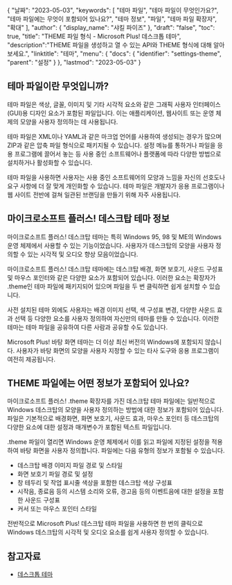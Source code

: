 {
"날짜": "2023-05-03",
  "keywords": [
"테마 파일",
"테마 파일이 무엇인가요?",
"테마 파일에는 무엇이 포함되어 있나요?",
"테마 정보",
"파일",
"테마 파일 확장자",
"확대"
],
  "author": {
"display_name": "샤킬 파이즈"
},
"draft": "false",
"toc": true,
"title": "THEME 파일 형식 - Microsoft Plus! 데스크톱 테마",
  "description":"THEME 파일을 생성하고 열 수 있는 API와 THEME 형식에 대해 알아보세요.",
"linktitle": "테마",
  "menu": {
    "docs": {
      "identifier": "settings-theme",
"parent": "설정"
}
},
"lastmod": "2023-05-03"
}

## 테마 파일이란 무엇입니까?

테마 파일은 색상, 글꼴, 이미지 및 기타 시각적 요소와 같은 그래픽 사용자 인터페이스(GUI)용 디자인 요소가 포함된 파일입니다. 이는 애플리케이션, 웹사이트 또는 운영 체제의 모양을 사용자 정의하는 데 사용됩니다.

테마 파일은 XML이나 YAML과 같은 마크업 언어를 사용하여 생성되는 경우가 많으며 ZIP과 같은 압축 파일 형식으로 패키지될 수 있습니다. 설정 메뉴를 통하거나 파일을 응용 프로그램에 끌어서 놓는 등 사용 중인 소프트웨어나 플랫폼에 따라 다양한 방법으로 설치하거나 활성화할 수 있습니다.

테마 파일을 사용하면 사용자는 사용 중인 소프트웨어의 모양과 느낌을 자신의 선호도나 요구 사항에 더 잘 맞게 개인화할 수 있습니다. 테마 파일은 개발자가 응용 프로그램이나 웹 사이트 전반에 걸쳐 일관된 브랜딩을 만들기 위해 자주 사용됩니다.

## 마이크로소프트 플러스! 데스크탑 테마 정보

마이크로소프트 플러스! 데스크탑 테마는 특히 Windows 95, 98 및 ME의 Windows 운영 체제에서 사용할 수 있는 기능이었습니다. 사용자가 데스크탑의 모양을 사용자 정의할 수 있는 시각적 및 오디오 향상 모음이었습니다.

마이크로소프트 플러스! 데스크탑 테마에는 데스크탑 배경, 화면 보호기, 사운드 구성표 및 마우스 포인터와 같은 다양한 요소가 포함되어 있습니다. 이러한 요소는 확장자가 .theme인 테마 파일에 패키지되어 있으며 파일을 두 번 클릭하면 쉽게 설치할 수 있습니다.

사전 설치된 테마 외에도 사용자는 배경 이미지 선택, 색 구성표 변경, 다양한 사운드 효과 선택 등 다양한 요소를 사용자 정의하여 자신만의 테마를 만들 수 있습니다. 이러한 테마는 테마 파일을 공유하여 다른 사람과 공유할 수도 있습니다.

Microsoft Plus! 바탕 화면 테마는 더 이상 최신 버전의 Windows에 포함되지 않습니다. 사용자가 바탕 화면의 모양을 사용자 지정할 수 있는 타사 도구와 응용 프로그램이 여전히 제공됩니다.

## THEME 파일에는 어떤 정보가 포함되어 있나요?

마이크로소프트 플러스! .theme 확장자를 가진 데스크탑 테마 파일에는 일반적으로 Windows 데스크탑의 모양을 사용자 정의하는 방법에 대한 정보가 포함되어 있습니다. 파일은 기본적으로 배경화면, 화면 보호기, 사운드 효과, 마우스 포인터 등 데스크탑의 다양한 요소에 대한 설정과 매개변수가 포함된 텍스트 파일입니다.

.theme 파일이 열리면 Windows 운영 체제에서 이를 읽고 파일에 지정된 설정을 적용하여 바탕 화면을 사용자 정의합니다. 파일에는 다음 유형의 정보가 포함될 수 있습니다.

- 데스크탑 배경 이미지 파일 경로 및 스타일
- 화면 보호기 파일 경로 및 설정
- 창 테두리 및 작업 표시줄 색상을 포함한 데스크탑 색상 구성표
- 시작음, 종료음 등의 시스템 소리와 오류, 경고음 등의 이벤트음에 대한 설정을 포함한 사운드 구성표
- 커서 또는 마우스 포인터 스타일

전반적으로 Microsoft Plus! 데스크탑 테마 파일을 사용하면 한 번의 클릭으로 Windows 데스크탑의 시각적 및 오디오 요소를 쉽게 사용자 정의할 수 있습니다.

## 참고자료
* [데스크톱 테마](https://support.microsoft.com/en-us/windows/desktop-themes-94880287-6046-1d35-6d2f-35dee759701e)

